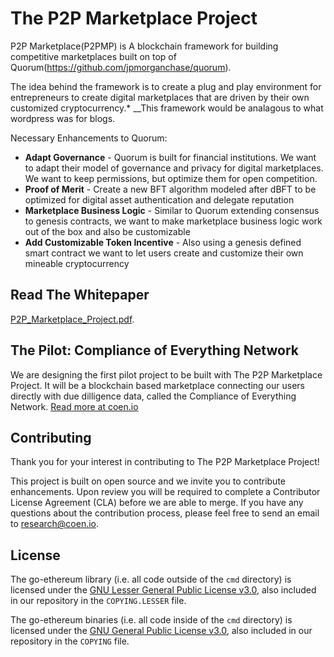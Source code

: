 # The P2P Marketplace Project


P2P Marketplace(P2PMP) is A blockchain framework for building competitive marketplaces built on top of Quorum(https://github.com/jpmorganchase/quorum).

The idea behind the framework is to create a plug and play environment for entrepreneurs to create digital marketplaces that are driven by their own customized cryptocurrency.* __This framework would be analagous to what wordpress was for blogs.

Necessary Enhancements to Quorum:

  * __Adapt Governance__ - Quorum is built for financial institutions. We want to adapt their model of governance and privacy for digital marketplaces. We want to keep permissions, but optimize them for open competition.
  * __Proof of Merit__ - Create a new BFT algorithm modeled after dBFT to be optimized for digital asset authentication and delegate reputation
  * __Marketplace Business Logic__ - Similar to Quorum extending consensus to genesis contracts, we want to make marketplace business logic work out of the box and also be customizable
  * __Add Customizable Token Incentive__ - Also using a genesis defined smart contract we want to let users create and customize their own mineable cryptocurrency


## Read The Whitepaper

[P2P_Marketplace_Project.pdf](https://github.com/exfidabona/p2p-marketplace-docs/blob/master/P2P_Marketplace_Project_Whitepaper_v0.1.pdf).


## The Pilot: Compliance of Everything Network
We are designing the first pilot project to be built with The P2P Marketplace Project. It will be a blockchain based marketplace connecting our users directly with due dilligence data, called the Compliance of Everything Network. [Read more at coen.io](http://coen.io)



## Contributing

Thank you for your interest in contributing to The P2P Marketplace Project!

This project is built on open source and we invite you to contribute enhancements. Upon review you will be required to complete a Contributor License Agreement (CLA) before we are able to merge. If you have any questions about the contribution process, please feel free to send an email to [research@coen.io](mailto:research@coen.io).

## License

The go-ethereum library (i.e. all code outside of the `cmd` directory) is licensed under the
[GNU Lesser General Public License v3.0](https://www.gnu.org/licenses/lgpl-3.0.en.html), also
included in our repository in the `COPYING.LESSER` file.

The go-ethereum binaries (i.e. all code inside of the `cmd` directory) is licensed under the
[GNU General Public License v3.0](https://www.gnu.org/licenses/gpl-3.0.en.html), also included
in our repository in the `COPYING` file.
